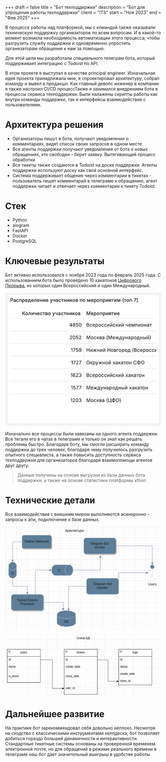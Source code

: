 +++ 
draft       = false
title       = "Бот техподдержки"
description = "Бот для упрощения работы техподдержки"
client      = "ITS"
start       = "Ноя 2023"
end         = "Фев 2025"
+++

В процессе работы над платформой, мы с командой также оказывали техническую поддержку организаторов по всем вопросам. И в какой-то момент возникла необходимость автоматизации этого процесса, чтобы разгрузить службу поддержки и одновременно упростить организаторам обращения к нам за помощью.

Для этой цели мы разработали специального телеграм бота, который поддерживает интеграцию c Todoist по API. 

В этом проекте я выступал в качестве principal engineer. Изначальная идея проекта принадлежала мне, я спроектировал архитектуру, собрал команду и вывел в продакшн. Как главный девопс инженер в компании я также настроил CI/CD процессТакже я занимался внедрением бота в процессы сервиса техподдержки. Были налажены скрипты работы как внутри команды поддержки, так и интерфейсы взаимодействия с пользователями.


# Архитектура решения
- Организаторы пишут в бота, получают уведомления о комментариях, видят список своих запросов в одном месте
- Все агенты поддержки получают уведомления от бота о новых обращениях, кто свободен - берет заявку. Вытягивающий процесс обработки
- Все тикеты также создаются в Todoist на доске поддержки. Агенты поддержки используют доску как свой основной интерфейс. 
- Система поддерживает общение через комментарии в тикетах - пользователь пишет комментарий в телеграме к обращению, агент поддержки читает и отвечает через комментарии к тикету Todoist.

# Стек
- Python
- aiogram
- FastAPI
- Docker
- PostgreSQL

# Ключевые результаты

Бот активно использовался с ноября 2023 года по февраль 2025 года. C использованием бота было проведено 10 хакатонов [Цифрового Прорыва](https://hacks-ai.ru/), из которых один Всероссийский и один Международный.

![Число участников на мероприятиях](img/number-attendees.png)

Изначально все процессы были завязаны на одного агента поддержки. Все тегали его в чатах в телеграме и только он знал как решать проблемы быстро. Благодаря боту, мы смогли расширить команду поддержки до трех человек, благодаря чему получилось разгрузить опытного специалиста, а также повысить доступность сервиса техподдержки для организаторов благодаря взаимопомощи агентов друг другу. 

> Данные получены на основе выгрузки из базы данных бота поддержки, а также на основе статистики платформы xthon

# Технические детали
Все взаимодействия с внешним миром выполняются асинхронно - запросы к апи, подключение к базе данных.

![Архитектура приложения](img/architecture.png)

![Схема базы данных](img/schema_db.png)

# Дальнейшее развитие 
На практике бот зарекоммендовал себя довольно неплохо. Несмотря на сходство с классическими инструментами хелпдеска, бот позволяет добиться гораздо большей динамичности и интерактивности. Стандартные тикетные системы основаны на проверенной временем электронной почте, но для обращений в режиме реального времени в телеграме наш бот дает значительный выигрыш в удобстве работы.